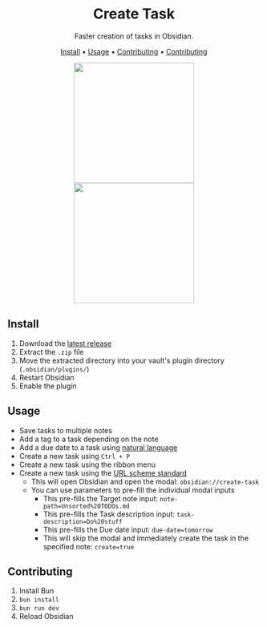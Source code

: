 <h1 align="center">Create Task</h1>

<p align="center">Faster creation of tasks in Obsidian.</p>

<p align="center">
  <a href="#install">Install</a> • <a href="#usage">Usage</a> • <a href="#contributing">Contributing</a> • <a href="#contributing">Contributing</a>
</p>

<p align="center">
  <a href="https://github.com/simonknittel/obsidian-create-task/blob/main/docs/new-task.png" style="display: block;">
    <img src="https://github.com/simonknittel/obsidian-create-task/blob/main/docs/new-task.png?raw=true" height="240">
  </a>

  <a href="https://github.com/simonknittel/obsidian-create-task/blob/main/docs/settings.png" style="display: block;">
    <img src="https://github.com/simonknittel/obsidian-create-task/blob/main/docs/settings.png?raw=true" height="240">
  </a>
</p>

## Install

1. Download the [latest release](https://github.com/simonknittel/obsidian-create-task/releases/latest/download/obsidian-create-task.zip)
2. Extract the `.zip` file
3. Move the extracted directory into your vault's plugin directory (`.obsidian/plugins/`)
4. Restart Obsidian
5. Enable the plugin

## Usage

- Save tasks to multiple notes
- Add a tag to a task depending on the note
- Add a due date to a task using [natural language](https://github.com/wanasit/chrono)
- Create a new task using `Ctrl + P`
- Create a new task using the ribbon menu
- Create a new task using the [URL scheme standard](https://help.obsidian.md/Extending+Obsidian/Obsidian+URI)
  - This will open Obsidian and open the modal: `obsidian://create-task`
  - You can use parameters to pre-fill the individual modal inputs
    - This pre-fills the Target note input: `note-path=Unsorted%20TODOs.md`
    - This pre-fills the Task description input: `task-description=Do%20stuff`
    - This pre-fills the Due date input: `due-date=tomorrow`
    - This will skip the modal and immediately create the task in the specified note: `create=true`

## Contributing

1. Install Bun
2. `bun install`
3. `bun run dev`
4. Reload Obsidian
